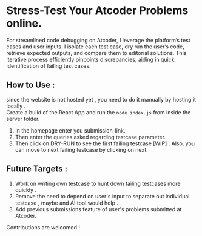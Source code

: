# Stress-Test Your Atcoder Problems online.

For streamlined code debugging on Atcoder,
I leverage the platform’s test cases and user inputs. I
isolate each test case, dry run the user’s code, retrieve
expected outputs, and compare them to editorial solutions. This iterative process efficiently pinpoints discrepancies, aiding in quick identification of failing test
cases.

## How to Use :
since the website is not hosted yet , you need to do it manually by hosting it locally .  
Create a build of the React App and run the `node index.js`  from inside the server folder.
1. In the homepage enter you submission-link.  
2. Then enter the queries asked regarding testcase parameter.   
3. Then click on DRY-RUN to see the first failing testcase [WIP] . Also, you can move to next failing testcase by clicking on next.
 
## Future Targets :
1. Work on writing own testcase to hunt down failing testcases more quickly .
2. Remove the need to depend on user's input to separate out individual testcase , maybe and AI tool would help .
3. Add previous submissions feature of user's problems submitted at Atcoder.  
  
Contributions are welcomed !